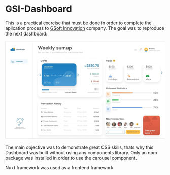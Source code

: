 # GSI-Dashboard

This is a practical exercise that must be done in order to complete the aplication process to [GSoft Innovation](https://www.gsoftinnovation.com/) company. The goal was to reproduce the next dashboard:

![goal](goal.jpg)

The main objective was to demonstrate great CSS skills, thats why this Dashboard was built without using any components library. Only an npm package was installed in order to use the carousel component.

Nuxt framework was used as a frontend framework 